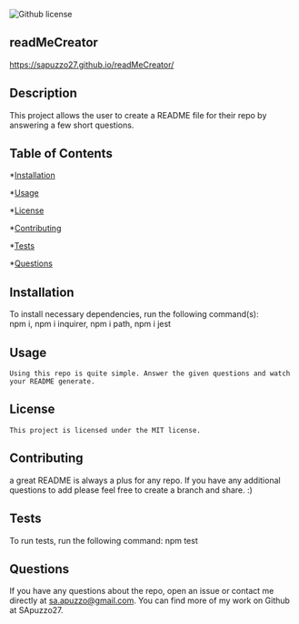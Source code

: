 
  ![Github license](https://img.shields.io/badge/license-MIT-blue.svg)
  
  ## readMeCreator 

  https://sapuzzo27.github.io/readMeCreator/

  ## Description 
  This project allows the user to create a README file for their repo by answering a few short questions.

  ## Table of Contents
  *[Installation](#installation)
  
  *[Usage](#usage)
  
  
 *[License](#license) 

  
  *[Contributing](#contributing)
  
  *[Tests](#tests)
  
  *[Questions](#questions)

  ## Installation

  To install necessary dependencies, run the following command(s):
<br>
  npm i, npm i inquirer, npm i path, npm i jest
<br>

  ## Usage 
    Using this repo is quite simple. Answer the given questions and watch your README generate.

## License
      
    This project is licensed under the MIT license. 

  ## Contributing
  a great README is always a plus for any repo. If you have any additional questions to add please feel free to create a branch and share. :) 

  ## Tests 

  To run tests, run the following command: npm test
<br>

  ## Questions 
  If you have any questions about the repo, open an issue or contact me directly at sa.apuzzo@gmail.com. You can find more of my work on Github at SApuzzo27.